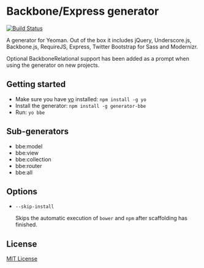 # Backbone/Express generator
[![Build Status](https://secure.travis-ci.org/nathanstaines/generator-bbe.png?branch=master)](https://travis-ci.org/nathanstaines/generator-bbe)

A generator for Yeoman. Out of the box it includes jQuery, Underscore.js, Backbone.js, RequireJS, Express, Twitter Bootstrap for Sass and Modernizr.

Optional BackboneRelational support has been added as a prompt when using the generator on new projects.

## Getting started
- Make sure you have [yo](https://github.com/yeoman/yo) installed:
  `npm install -g yo`
- Install the generator: `npm install -g generator-bbe`
- Run: `yo bbe`

## Sub-generators
- bbe:model
- bbe:view
- bbe:collection
- bbe:router
- bbe:all

## Options
* `--skip-install`

  Skips the automatic execution of `bower` and `npm` after
  scaffolding has finished.

## License
[MIT License](http://en.wikipedia.org/wiki/MIT_License)

